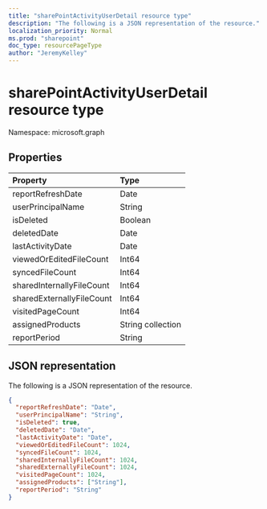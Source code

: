 ```yaml
---
title: "sharePointActivityUserDetail resource type"
description: "The following is a JSON representation of the resource."
localization_priority: Normal
ms.prod: "sharepoint"
doc_type: resourcePageType
author: "JeremyKelley"
---
```


# sharePointActivityUserDetail resource type

Namespace: microsoft.graph

## Properties

| Property                  | Type              |
| :------------------------ | :---------------- |
| reportRefreshDate         | Date              |
| userPrincipalName         | String            |
| isDeleted                 | Boolean           |
| deletedDate               | Date              |
| lastActivityDate          | Date              |
| viewedOrEditedFileCount   | Int64             |
| syncedFileCount           | Int64             |
| sharedInternallyFileCount | Int64             |
| sharedExternallyFileCount | Int64             |
| visitedPageCount          | Int64             |
| assignedProducts          | String collection |
| reportPeriod              | String            |

## JSON representation

The following is a JSON representation of the resource.

<!-- {
  "blockType": "resource",
  "@odata.type": "microsoft.graph.sharePointActivityUserDetail"
} -->

```json
{
  "reportRefreshDate": "Date",
  "userPrincipalName": "String",
  "isDeleted": true,
  "deletedDate": "Date",
  "lastActivityDate": "Date",
  "viewedOrEditedFileCount": 1024,
  "syncedFileCount": 1024,
  "sharedInternallyFileCount": 1024,
  "sharedExternallyFileCount": 1024,
  "visitedPageCount": 1024,
  "assignedProducts": ["String"],
  "reportPeriod": "String"
}
```
